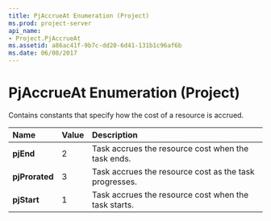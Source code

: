```yaml
---
title: PjAccrueAt Enumeration (Project)
ms.prod: project-server
api_name:
- Project.PjAccrueAt
ms.assetid: a86ac41f-9b7c-dd20-6d41-131b1c96af6b
ms.date: 06/08/2017
---
```



# PjAccrueAt Enumeration (Project)

Contains constants that specify how the cost of a resource is accrued.



|**Name**|**Value**|**Description**|
|:-----|:-----|:-----|
|**pjEnd**|2|Task accrues the resource cost when the task ends.|
|**pjProrated**|3|Task accrues the resource cost as the task progresses.|
|**pjStart**|1| Task accrues the resource cost when the task starts.|

